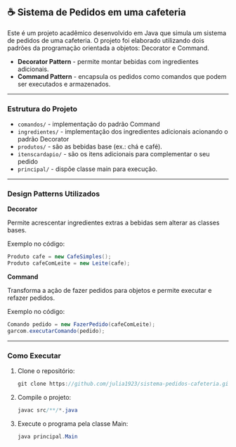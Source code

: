 ☕ Sistema de Pedidos em uma cafeteria 
---

Este é um projeto acadêmico desenvolvido em Java que simula um sistema de pedidos de uma cafeteria. O projeto foi elaborado
utilizando dois padrões da programação orientada a objetos: Decorator e Command.

- **Decorator Pattern** - permite montar bebidas com ingredientes adicionais.
- **Command Pattern** - encapsula os pedidos como comandos que podem ser executados e armazenados.

---

### Estrutura do Projeto

- `comandos/` - implementação do padrão Command
- `ingredientes/` - implementação dos ingredientes adicionais acionando o padrão Decorator
- `produtos/` - são as bebidas base (ex.: chá e café).
- `itenscardapio/` - são os itens adicionais para complementar o seu pedido
- `principal/` - dispõe classe main para execução.

---

  ### Design Patterns Utilizados

  **Decorator**
  
  Permite acrescentar ingredientes extras a bebidas sem alterar as classes bases.
  
  Exemplo no código:
  ```java
  Produto cafe = new CafeSimples();
  Produto cafeComLeite = new Leite(cafe);
  ```

  **Command**
  
  Transforma a ação de fazer pedidos para objetos e permite executar e refazer pedidos.

  Exemplo no código:
  ```java
  Comando pedido = new FazerPedido(cafeComLeite);
  garcom.executarComando(pedido);
  ```

  ---
  
  ### Como Executar
  
  1. Clone o repositório:
     ```java
     git clone https://github.com/julia1923/sistema-pedidos-cafeteria.git
     ```
     
  3. Compile o projeto:
     ```java
     javac src/**/*.java
     ```
     
  5. Execute o programa pela classe Main:
      ```java
     java principal.Main
      ```


